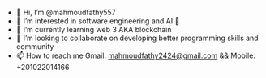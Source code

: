 - 👋 Hi, I’m @mahmoudfathy557
- 👀 I’m interested in software engineering and AI 🤖
- 🌱 I’m currently learning web 3 AKA blockchain
- 💞️ I’m looking to collaborate on developing better programming skills and community
- 📫 How to reach me Gmail: mahmoudfathy2424@gmail.com && Mobile: +201022014166

<!---
mahmoudfathy557/mahmoudfathy557 is a ✨ special ✨ repository because its `README.md` (this file) appears on your GitHub profile.
You can click the Preview link to take a look at your changes.
--->
